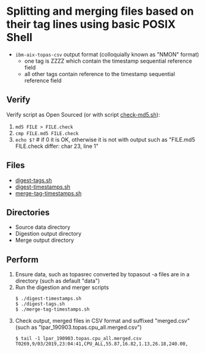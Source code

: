 # Splitting and merging files based on their tag lines using basic POSIX Shell
* `ibm-aix-topas-csv` output format (colloquially known as "NMON" format)
   * one tag is ZZZZ which contain the timestamp sequential reference field
   * all other tags contain reference to the timestamp sequential reference field

## Verify
Verify script as Open Sourced (or with script [check-md5.sh](check-md5.sh)):
1. `md5 FILE > FILE.check`
1. `cmp FILE.md5 FILE.check`        
1. `echo $?` # if 0 it is OK, otherwise it is not with output such as "FILE.md5 FILE.check differ: char 23, line 1"

## Files
* [digest-tags.sh](digest-tags.sh)
* [digest-timestamps.sh](digest-timestamps.sh)
* [merge-tag-timestamps.sh](merge-tag-timestamps.sh)

## Directories
* Source data directory
* Digestion output directory
* Merge output directory

## Perform
1. Ensure data, such as topasrec converted by topasout -a files are in a directory (such as default "data")
1. Run the digestion and merger scripts
   ```
   $ ./digest-timestamps.sh
   $ ./digest-tags.sh
   $ ./merge-tag-timestamps.sh
   ```
1. Check output, merged files in CSV format and suffixed "merged.csv" (such as "lpar_190903.topas.cpu_all.merged.csv")
   ```
   $ tail -1 lpar_190903.topas.cpu_all.merged.csv
   T0269,9/03/2019,23:04:41,CPU_ALL,55.87,16.82,1.13,26.18,240.00,
   ```

